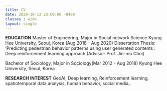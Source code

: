 ```yaml
---
title: CV
date: 2020-10-13 23:00:00 -0400
classes : wide
layout: single
---
```


__EDUCATION__
Master of Engineering, Major in Social network Science
Kyung Hee University, Seoul, Korea (Aug 2018 - Aug 2020)
Dissertation Thesis: ‘Predicting pedestrian behavior patterns using user generated contents : Deep reinforcement learning approach (Advisor: Prof. Jin-mu Choi)


Bachelor of Sociology, Major in Sociology(Mar 2012 - Aug 2018)
Kyung Hee University, Seoul, Korea


__RESEARCH INTEREST__
GeoAI, Deep learning, Reinforcement learning, spatiotemporal data analysis, human behavior, social media,.
